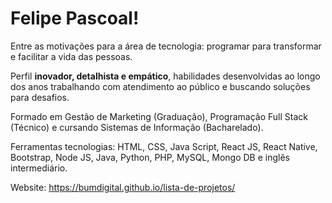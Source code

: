 
# Felipe Pascoal!

Entre as motivações para a área de tecnologia: programar para transformar e facilitar a vida das pessoas.

Perfil **inovador, detalhista e empático**, habilidades desenvolvidas ao longo dos anos trabalhando com atendimento ao público e buscando soluções para desafios.

Formado em Gestão de Marketing (Graduação), Programação Full Stack (Técnico) e cursando Sistemas de Informação (Bacharelado).

Ferramentas tecnologias: HTML, CSS, Java Script, React JS, React Native, Bootstrap, Node JS, Java, Python, PHP, MySQL, Mongo DB e inglês intermediário.

Website: https://bumdigital.github.io/lista-de-projetos/
